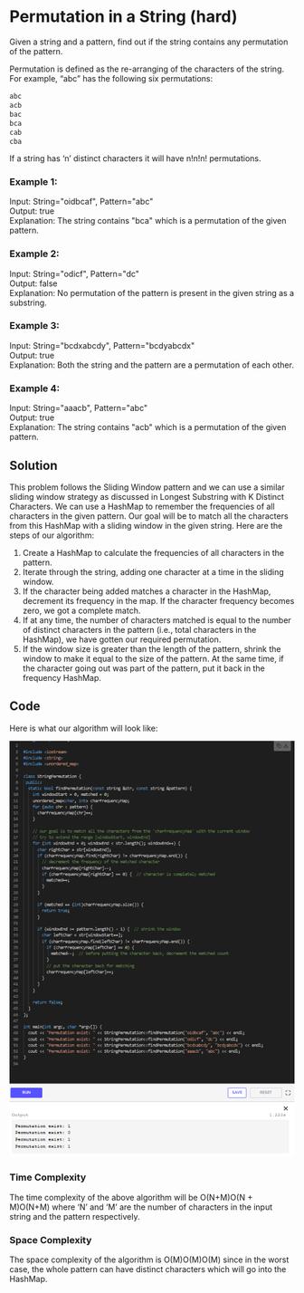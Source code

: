 # Permutation in a String (hard)

Given a string and a pattern, find out if the string contains any permutation of the pattern.

Permutation is defined as the re-arranging of the characters of the string. For example, “abc” has the following six permutations:

    abc
    acb
    bac
    bca
    cab
    cba

If a string has ‘n’ distinct characters it will have n!n!n! permutations.

### Example 1:

Input: String="oidbcaf", Pattern="abc"<br>
Output: true<br>
Explanation: The string contains "bca" which is a permutation of the given pattern.

### Example 2:

Input: String="odicf", Pattern="dc"<br>
Output: false<br>
Explanation: No permutation of the pattern is present in the given string as a substring.

### Example 3:

Input: String="bcdxabcdy", Pattern="bcdyabcdx"<br>
Output: true<br>
Explanation: Both the string and the pattern are a permutation of each other.

### Example 4:

Input: String="aaacb", Pattern="abc"<br>
Output: true<br>
Explanation: The string contains "acb" which is a permutation of the given pattern.



## Solution

This problem follows the Sliding Window pattern and we can use a similar sliding window strategy as discussed in Longest Substring with K Distinct Characters. We can use a HashMap to remember the frequencies of all characters in the given pattern. Our goal will be to match all the characters from this HashMap with a sliding window in the given string. Here are the steps of our algorithm:

1. Create a HashMap to calculate the frequencies of all characters in the pattern.
2. Iterate through the string, adding one character at a time in the sliding window.
3. If the character being added matches a character in the HashMap, decrement its frequency in the map. If the character frequency becomes zero, we got a complete match.
4. If at any time, the number of characters matched is equal to the number of distinct characters in the pattern (i.e., total characters in the HashMap), we have gotten our required permutation.
5. If the window size is greater than the length of the pattern, shrink the window to make it equal to the size of the pattern. At the same time, if the character going out was part of the pattern, put it back in the frequency HashMap.

## Code

Here is what our algorithm will look like:

![](assets/19.PNG)


### Time Complexity

The time complexity of the above algorithm will be O(N+M)O(N + M)O(N+M) where ‘N’ and ‘M’ are the number of characters in the input string and the pattern respectively.

### Space Complexity 

The space complexity of the algorithm is O(M)O(M)O(M) since in the worst case, the whole pattern can have distinct characters which will go into the HashMap.


